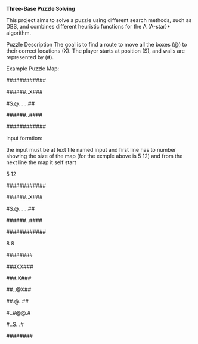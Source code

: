 **Three-Base Puzzle Solving**

This project aims to solve a puzzle using different search methods, such as DBS, and combines different heuristic functions for the A (A-star)* algorithm.

Puzzle Description
The goal is to find a route to move all the boxes (@) to their correct locations (X). The player starts at position (S), and walls are represented by (#).

Example Puzzle Map:


############

######..X###

#S.@......##

######..####

############


input formtion:

the input must be at text file named input and first line has to number showing the size of the map (for the exmple above is 5 12) and from the next line
the map it self start 

5 12

############

######..X###

#S.@......##

######..####

############


8 8

########

###XX###

###.X###

##..@X##

##.@..##

#..#@@.#

#..S...#

########
